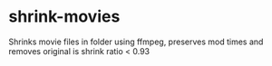 # shrink-movies
Shrinks movie files in folder using ffmpeg, preserves mod times and removes original is shrink ratio &lt; 0.93 
